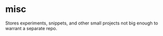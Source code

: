 # misc

Stores experiments, snippets, and other small projects not big enough to warrant a separate repo.